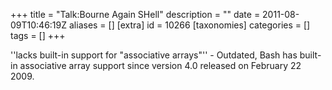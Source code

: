 +++
title = "Talk:Bourne Again SHell"
description = ""
date = 2011-08-09T10:46:19Z
aliases = []
[extra]
id = 10266
[taxonomies]
categories = []
tags = []
+++

''lacks built-in support for "associative arrays"'' - Outdated, Bash has built-in associative array support since version 4.0 released on February 22 2009.
